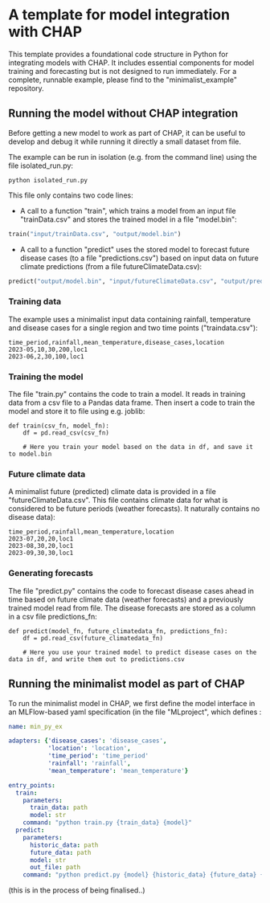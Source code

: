 # A template for model integration with CHAP 
This template provides a foundational code structure in Python for integrating models with CHAP. It includes essential components for model training and forecasting but is not designed to run immediately. For a complete, runnable example, please find to the "minimalist_example" repository.

## Running the model without CHAP integration
Before getting a new model to work as part of CHAP, it can be useful to develop and debug it while running it directly a small dataset from file. 

The example can be run in isolation (e.g. from the command line) using the file isolated_run.py:
```
python isolated_run.py  
```

This file only contains two code lines:  
* A call to a function "train", which trains a model from an input file "trainData.csv" and stores the trained model in a file "model.bin":
```python
train("input/trainData.csv", "output/model.bin")
```

* A call to a function "predict" uses the stored model to forecast future disease cases (to a file "predictions.csv") based on input data on future climate predictions (from a file futureClimateData.csv):
```python
predict("output/model.bin", "input/futureClimateData.csv", "output/predictions.csv")
```


### Training data
The example uses a minimalist input data containing rainfall, temperature and disease cases for a single region and two time points ("traindata.csv"):
```csv
time_period,rainfall,mean_temperature,disease_cases,location
2023-05,10,30,200,loc1
2023-06,2,30,100,loc1
```

### Training the model
The file "train.py" contains the code to train a model. It reads in training data from a csv file to a Pandas data frame. Then insert a code to train the model and store it to file using e.g. joblib:
```
def train(csv_fn, model_fn):
    df = pd.read_csv(csv_fn)

    # Here you train your model based on the data in df, and save it to model.bin
```
### Future climate data
A minimalist future (predicted) climate data is provided in a file "futureClimateData.csv". This file contains climate data for what is considered to be future periods (weather forecasts). It naturally contains no disease data):  
```
time_period,rainfall,mean_temperature,location
2023-07,20,20,loc1
2023-08,30,20,loc1
2023-09,30,30,loc1
```

### Generating forecasts
The file "predict.py" contains the code to forecast disease cases ahead in time based on future climate data (weather forecasts) and a previously trained model read from file. The disease forecasts are stored as a column in a csv file predictions_fn:
```
def predict(model_fn, future_climatedata_fn, predictions_fn):
    df = pd.read_csv(future_climatedata_fn)

    # Here you use your trained model to predict disease cases on the data in df, and write them out to predictions.csv
```

## Running the minimalist model as part of CHAP
To run the minimalist model in CHAP, we first define the model interface in an MLFlow-based yaml specification (in the file "MLproject", which defines :

```yaml
name: min_py_ex

adapters: {'disease_cases': 'disease_cases',
           'location': 'location',
           'time_period': 'time_period'
           'rainfall': 'rainfall',
           'mean_temperature': 'mean_temperature'}

entry_points:
  train:
    parameters:
      train_data: path
      model: str
    command: "python train.py {train_data} {model}"
  predict:
    parameters:
      historic_data: path
      future_data: path
      model: str
      out_file: path
    command: "python predict.py {model} {historic_data} {future_data} {out_file}"

```

(this is in the process of being finalised..)

